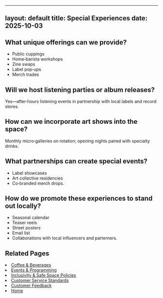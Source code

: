 
---
layout: default
title: Special Experiences
date: 2025-10-03
---

## What unique offerings can we provide?
- Public cuppings
- Home‑barista workshops
- Zine swaps
- Label pop‑ups
- Merch trades

## Will we host listening parties or album releases?
Yes—after‑hours listening events in partnership with local labels and record stores.

## How can we incorporate art shows into the space?
Monthly micro‑galleries on rotation; opening nights paired with specialty drinks.

## What partnerships can create special events?
- Label showcases
- Art collective residencies
- Co‑branded merch drops.

## How do we promote these experiences to stand out locally?
- Seasonal calendar
- Teaser reels
- Street posters
- Email list
- Collaborations with local influencers and parterners.

## Related Pages
<li><a href="{{ site.baseurl }}/product/drinks.html">Coffee & Beverages</a></li>
<li><a href="{{ site.baseurl }}/product/events.html">Events & Programming</a></li>
<li><a href="{{ site.baseurl }}/product/policies.html">Inclusivity & Safe Space Policies</a></li>
<li><a href="{{ site.baseurl }}/product/standards.html">Customer Service Standards</a></li>
<li><a href="{{ site.baseurl }}/product/surveys.html">Customer Feedback</a></li>
<li><a href="{{ site.baseurl }}/index.html">Home</a></li>
